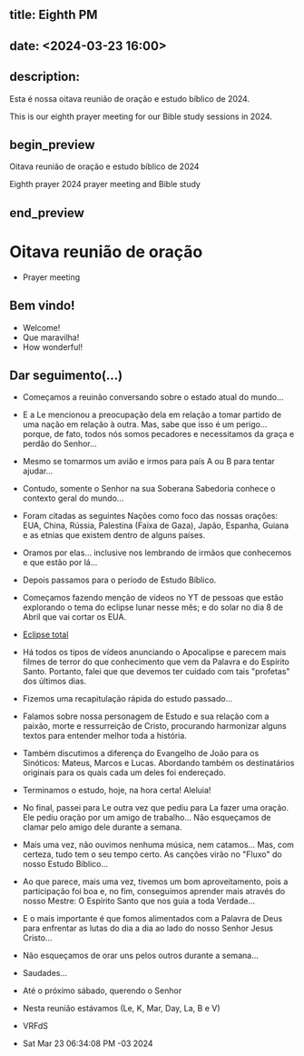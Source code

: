 ## title: Eighth PM
## date: <2024-03-23 16:00>

## description:

Esta é nossa oitava reunião de oração e estudo bíblico de 2024.

This is our eighth  prayer meeting for our Bible study sessions in 2024.

## begin_preview

Oitava reunião de oração e estudo bíblico de 2024

Eighth prayer 2024 prayer meeting and Bible study

## end_preview

# Oitava reunião de oração
- Prayer meeting

## Bem vindo!

- Welcome!
- Que maravilha!
- How wonderful!

## Dar seguimento(...)

- Começamos a reuinão conversando sobre o estado atual do mundo...
- E a Le mencionou a preocupação dela em relação a tomar partido de uma nação em relação à outra. Mas, sabe que isso é um perigo... porque, de fato, todos nós somos pecadores e necessitamos da graça e perdão do Senhor...
- Mesmo se tomarmos um avião e irmos para país A ou B para tentar ajudar...
- Contudo, somente o Senhor na sua Soberana Sabedoria conhece o contexto geral do mundo...
- Foram citadas as seguintes Nações como foco das nossas orações: EUA, China, Rússia, Palestina (Faixa de Gaza), Japão, Espanha, Guiana e as etnias que existem dentro de alguns países.
- Oramos por elas... inclusive nos lembrando de irmãos que conhecemos e que estão por lá...
- Depois passamos para o período de Estudo Bíblico. 
- Começamos fazendo menção de vídeos no YT de pessoas que estão explorando o tema do eclipse lunar nesse mês; e do solar no dia 8 de Abril que vai cortar os EUA.
- [Eclipse total](https://www.timeanddate.com/eclipse/map/2024-april-8)
- Há todos os tipos de vídeos anunciando o Apocalipse e parecem mais filmes de terror do que conhecimento que vem da Palavra e do Espírito Santo. Portanto, falei que que devemos ter cuidado com tais "profetas" dos últimos dias.
- Fizemos uma recapitulação rápida do estudo passado...
- Falamos sobre nossa personagem de Estudo e sua relação com a paixão, morte e ressurreição de Cristo, procurando harmonizar alguns textos para entender melhor toda a história. 
- Também discutimos a diferença do Evangelho de João para os Sinóticos: Mateus, Marcos e Lucas. Abordando também os destinatários originais para os quais cada um deles foi endereçado.
- Terminamos o estudo, hoje, na hora certa! Aleluia! 
- No final, passei para Le outra vez que pediu para La fazer uma oração. Ele pediu oração por um amigo de trabalho... Não esqueçamos de clamar pelo amigo dele durante a semana. 
- Mais uma vez, não ouvimos nenhuma música, nem catamos... Mas, com certeza, tudo tem o seu tempo certo. As canções virão no "Fluxo" do nosso Estudo Bíblico...

- Ao que parece, mais uma vez, tivemos um bom aproveitamento, pois a participação foi boa e, no fim, conseguimos aprender mais através do nosso Mestre: O Espírito Santo que nos guia a toda Verdade...
- E o mais importante é que fomos alimentados com a Palavra de Deus para enfrentar as lutas do dia a dia ao lado do nosso Senhor Jesus Cristo...
- Não esqueçamos de orar uns pelos outros durante a semana...

- Saudades...

- Até o próximo sábado, querendo o Senhor

- Nesta reunião estávamos (Le, K, Mar, Day, La, B e V)

- VRFdS
- Sat Mar 23 06:34:08 PM -03 2024
